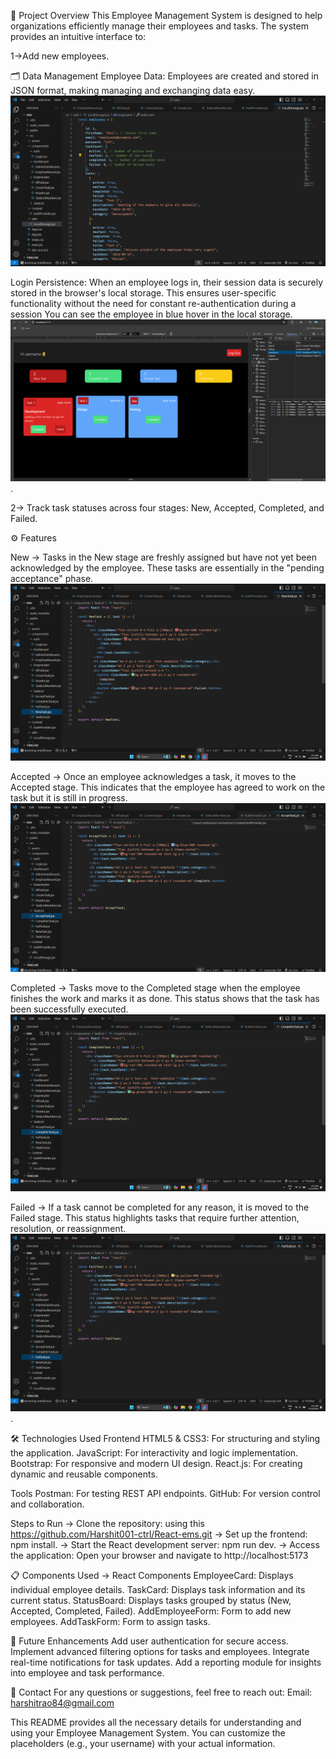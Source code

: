 📌 Project Overview
This Employee Management System is designed to help organizations efficiently manage their employees and tasks. The system provides an intuitive interface to:

1->Add new employees.

   🗂️ Data Management
Employee Data: Employees are created and stored in JSON format, making managing and exchanging data easy.
![image alt](https://github.com/Harshit001-ctrl/React-ems/blob/64f7592b78f2535b9201b14a5e225e0c55764a23/Add%20emp.png)

Login Persistence: When an employee logs in, their session data is securely stored in the browser's local storage. This ensures user-specific functionality without the need for constant re-authentication during a session You can see the employee in blue hover in the local storage.
![image alt](https://github.com/Harshit001-ctrl/React-ems/blob/09afee015c6b24c0adf353a97285f7c3f8dd8714/local%20storage.png).

2-> Track task statuses across four stages: New, Accepted, Completed, and Failed.

   ⚙️ Features

New -> Tasks in the New stage are freshly assigned but have not yet been acknowledged by the employee.
These tasks are essentially in the "pending acceptance" phase.
![image](https://github.com/Harshit001-ctrl/React-ems/blob/2ac8d20ddf3b33f9fb25db79e8971701b17168ee/New%20Task.png)

Accepted -> Once an employee acknowledges a task, it moves to the Accepted stage.
This indicates that the employee has agreed to work on the task but it is still in progress.
![image](https://github.com/Harshit001-ctrl/React-ems/blob/2ac8d20ddf3b33f9fb25db79e8971701b17168ee/Accept%20Task.png)

Completed -> Tasks move to the Completed stage when the employee finishes the work and marks it as done.
This status shows that the task has been successfully executed.
![image](https://github.com/Harshit001-ctrl/React-ems/blob/2ac8d20ddf3b33f9fb25db79e8971701b17168ee/Complete%20Task'.png)

Failed ->  If a task cannot be completed for any reason, it is moved to the Failed stage.
This status highlights tasks that require further attention, resolution, or reassignment.
![image alt](https://github.com/Harshit001-ctrl/React-ems/blob/2ac8d20ddf3b33f9fb25db79e8971701b17168ee/Fail%20Task.png).

  🛠️ Technologies Used
Frontend
HTML5 & CSS3: For structuring and styling the application.
JavaScript: For interactivity and logic implementation.
Bootstrap: For responsive and modern UI design.
React.js: For creating dynamic and reusable components.

Tools
Postman: For testing REST API endpoints.
GitHub: For version control and collaboration.

Steps to Run
-> Clone the repository: using this https://github.com/Harshit001-ctrl/React-ems.git
->  Set up the frontend: npm install.
-> Start the React development server: npm run dev.
-> Access the application: Open your browser and navigate to http://localhost:5173 

   📋 Components Used
-> React Components
EmployeeCard: Displays individual employee details.
TaskCard: Displays task information and its current status.
StatusBoard: Displays tasks grouped by status (New, Accepted, Completed, Failed).
AddEmployeeForm: Form to add new employees.
AddTaskForm: Form to assign tasks.

  🌟 Future Enhancements
Add user authentication for secure access.
Implement advanced filtering options for tasks and employees.
Integrate real-time notifications for task updates.
Add a reporting module for insights into employee and task performance.

  📧 Contact
For any questions or suggestions, feel free to reach out:
Email: harshitrao84@gmail.com

This README provides all the necessary details for understanding and using your Employee Management System. You can customize the placeholders (e.g., your username) with your actual information.
